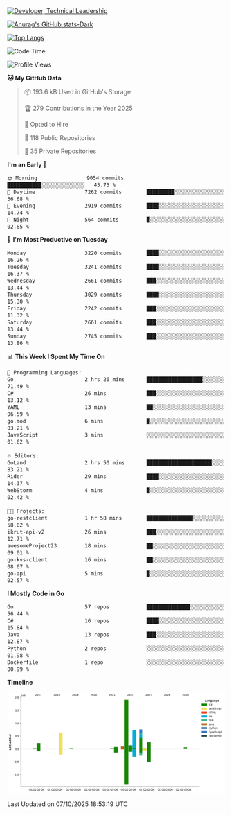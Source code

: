 <div>
  <a href="https://www.linkedin.com/in/arielpineiro/" target="_blank" rel="nofollow noopener noreferrer">
    <img src="https://img.shields.io/badge/-LinkedIn-%230077B5?style=for-the-badge&logo=linkedin&logoColor=white" alt="Developer, Technical Leadership" title="Ariel Piñeiro">
  </a>
</div>

[![Anurag's GitHub stats-Dark](https://github-readme-stats.vercel.app/api?username=arielsrv&show_icons=true&theme=dark#gh-dark-mode-only)](https://github.com/anuraghazra/github-readme-stats#gh-dark-mode-only)

[![Top Langs](https://github-readme-stats.vercel.app/api/top-langs/?username=arielsrv&layout=compact&langs_count=10&theme=dark#gh-dark-mode-only)](https://github.com/anuraghazra/github-readme-stats&theme=dark#gh-dark-mode-only)

<!--START_SECTION:waka-->
![Code Time](http://img.shields.io/badge/Code%20Time-1%2C395%20hrs%2026%20mins-blue)

![Profile Views](http://img.shields.io/badge/Profile%20Views-2-blue)

**🐱 My GitHub Data** 

> 📦 193.6 kB Used in GitHub's Storage 
 > 
> 🏆 279 Contributions in the Year 2025
 > 
> 💼 Opted to Hire
 > 
> 📜 118 Public Repositories 
 > 
> 🔑 35 Private Repositories 
 > 
**I'm an Early 🐤** 

```text
🌞 Morning                9054 commits        ███████████░░░░░░░░░░░░░░   45.73 % 
🌆 Daytime                7262 commits        █████████░░░░░░░░░░░░░░░░   36.68 % 
🌃 Evening                2919 commits        ████░░░░░░░░░░░░░░░░░░░░░   14.74 % 
🌙 Night                  564 commits         █░░░░░░░░░░░░░░░░░░░░░░░░   02.85 % 
```
📅 **I'm Most Productive on Tuesday** 

```text
Monday                   3220 commits        ████░░░░░░░░░░░░░░░░░░░░░   16.26 % 
Tuesday                  3241 commits        ████░░░░░░░░░░░░░░░░░░░░░   16.37 % 
Wednesday                2661 commits        ███░░░░░░░░░░░░░░░░░░░░░░   13.44 % 
Thursday                 3029 commits        ████░░░░░░░░░░░░░░░░░░░░░   15.30 % 
Friday                   2242 commits        ███░░░░░░░░░░░░░░░░░░░░░░   11.32 % 
Saturday                 2661 commits        ███░░░░░░░░░░░░░░░░░░░░░░   13.44 % 
Sunday                   2745 commits        ███░░░░░░░░░░░░░░░░░░░░░░   13.86 % 
```


📊 **This Week I Spent My Time On** 

```text
💬 Programming Languages: 
Go                       2 hrs 26 mins       ██████████████████░░░░░░░   71.49 % 
C#                       26 mins             ███░░░░░░░░░░░░░░░░░░░░░░   13.12 % 
YAML                     13 mins             ██░░░░░░░░░░░░░░░░░░░░░░░   06.59 % 
go.mod                   6 mins              █░░░░░░░░░░░░░░░░░░░░░░░░   03.21 % 
JavaScript               3 mins              ░░░░░░░░░░░░░░░░░░░░░░░░░   01.62 % 

🔥 Editors: 
GoLand                   2 hrs 50 mins       █████████████████████░░░░   83.21 % 
Rider                    29 mins             ████░░░░░░░░░░░░░░░░░░░░░   14.37 % 
WebStorm                 4 mins              █░░░░░░░░░░░░░░░░░░░░░░░░   02.42 % 

🐱‍💻 Projects: 
go-restclient            1 hr 58 mins        ███████████████░░░░░░░░░░   58.02 % 
ikrut-api-v2             26 mins             ███░░░░░░░░░░░░░░░░░░░░░░   12.71 % 
awesomeProject23         18 mins             ██░░░░░░░░░░░░░░░░░░░░░░░   09.01 % 
go-kvs-client            16 mins             ██░░░░░░░░░░░░░░░░░░░░░░░   08.07 % 
go-api                   5 mins              █░░░░░░░░░░░░░░░░░░░░░░░░   02.57 % 
```

**I Mostly Code in Go** 

```text
Go                       57 repos            ██████████████░░░░░░░░░░░   56.44 % 
C#                       16 repos            ████░░░░░░░░░░░░░░░░░░░░░   15.84 % 
Java                     13 repos            ███░░░░░░░░░░░░░░░░░░░░░░   12.87 % 
Python                   2 repos             ░░░░░░░░░░░░░░░░░░░░░░░░░   01.98 % 
Dockerfile               1 repo              ░░░░░░░░░░░░░░░░░░░░░░░░░   00.99 % 
```



**Timeline**

![Lines of Code chart](https://raw.githubusercontent.com/arielsrv/arielsrv/main/assets/bar_graph.png)


 Last Updated on 07/10/2025 18:53:19 UTC
<!--END_SECTION:waka-->
